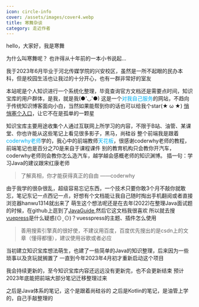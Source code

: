 ```yaml
---
icon: circle-info
cover: /assets/images/cover4.webp
title: 寒舞杂谈
category: 走近作者
---
```


 
hello，大家好，我是寒舞

为什么叫寒舞呢？
也许得从十年前的一本小书说起...

我于2023年6月毕业于河北传媒学院的兴安校区，虽然是一所不起眼的民办本科，但是校园生活也让我过的十分开心，也有一群非常好的室友

本站呢是个人知识进行一个系统化整理，毕竟查询官方文档还是需要点时间，知识宝库的用户群体，是我，就是我(●'◡'●)
这是一个<span style="color:#00b0f0">对我自己服务</span>的网站，不趋向于传统知识博客面向小白，当然如果能帮到你的话也可以给我个star(★ ω ★) [悄悄塞个入口](https://github.com/hanwu1314/blog)，让它不在是孤单的一颗星

知识宝库主要用途收集个人通过互联网上所学习的内容，不限于B站、油管、某课堂、你也许能从这些笔记上看见很多影子，黑马，尚硅谷
整个前端我是跟着<span style="color:#00b0f0">coderwhy老师</span>学的，我心中的前端教师<span style="color:#00b0f0">天花板</span>，很感谢coderwhy老师的教程，前端笔记也是百分之70是来自于课程课件
别的教育机构只会教你开汽车，coderwhy老师则会教你怎么造汽车，越学越会感概老师的知识渊博。
插一句：学习Java的建议跟宋红康老师

> 了解真相，你才能获得真正的自由
> 																								——coderwhy

由于我学的很杂很乱，超级容易忘记东西，一个技术只要你敢3个月不敲你就敢忘，笔记东记一点西记一点，好想有个文档能让我自己随时掏出手机翻阅或者直接浏览器hanwu1314就出来了
萌生这个想法呢还是在去年(2022)在整理Java面试题的时候，在github上逛到了[JavaGuide](https://javaguide.cn/),然后它这文档我很喜欢
所以就去搜[vuepress](https://v2.vuepress.vuejs.org/zh/guide/)是什么疑惑(⊙ˍ⊙)？vuesspress的主题、插件怎么使用

> 善用搜索引擎真的很好使，不建议用百度，百度优先搜出的是csdn上的文章（懂得都懂），建议使用谷歌或者必应

当初建立知识宝库想法萌生，也建了一些简单的Java的知识整理，后来因为一些琐事以及贪玩就搁置了
一直到今年2023年4月初才重新启动这个项目

我会持续更新的，至今知识宝库内容还远远没有更新完，也不会更新结束
预计2023年底能把前端大部分笔记迁移整理过来

之后是Java体系的笔记，这个是跟着尚硅谷的
之后是Kotlin的笔记，是油管上学的，自己手敲整理的